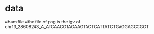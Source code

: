 # data
#bam file  #the file of png is the igv of chr13_28608243_A_ATCAACGTAGAAGTACTCATTATCTGAGGAGCCGGT 

